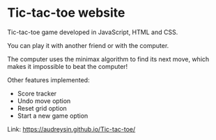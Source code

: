 # Tic-tac-toe website

Tic-tac-toe game developed in JavaScript, HTML and CSS.

You can play it with another friend or with the computer.

The computer uses the minimax algorithm to find its next move, which makes it impossible to beat the computer!

Other features implemented:
* Score tracker
* Undo move option
* Reset grid option
* Start a new game option

Link: https://audreysin.github.io/Tic-tac-toe/
